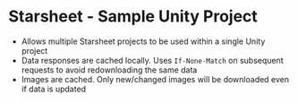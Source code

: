 # Starsheet - Sample Unity Project

* Allows multiple Starsheet projects to be used within a single Unity project
* Data responses are cached locally. Uses `If-None-Match` on subsequent requests to avoid redownloading the same data
* Images are cached. Only new/changed images will be downloaded even if data is updated

